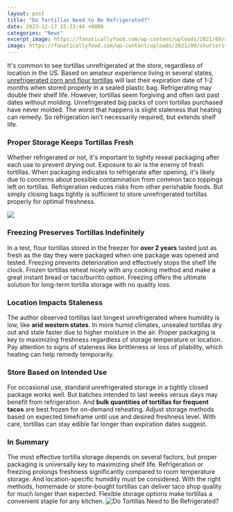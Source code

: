 ```yaml
---
layout: post
title: "Do Tortillas Need to Be Refrigerated?"
date: 2023-12-17 15:23:44 +0000
categories: "News"
excerpt_image: https://fanaticallyfood.com/wp-content/uploads/2021/09/shutterstock_413735374.jpg
image: https://fanaticallyfood.com/wp-content/uploads/2021/09/shutterstock_413735374.jpg
---
```


It's common to see tortillas unrefrigerated at the store, regardless of location in the US. Based on amateur experience living in several states, [unrefrigerated corn and flour tortillas](https://fistore.mysenprints.com/collection/alexandre) will last their expiration date of 1-2 months when stored properly in a sealed plastic bag. Refrigerating may double their shelf life. However, tortillas seem forgiving and often last past dates without molding. Unrefrigerated big packs of corn tortillas purchased have never molded. The worst that happens is slight staleness that heating can remedy. So refrigeration isn't necessarily required, but extends shelf life.
### Proper Storage Keeps Tortillas Fresh  
Whether refrigerated or not, it's important to tightly reseal packaging after each use to prevent drying out. Exposure to air is the enemy of fresh tortillas. When packaging indicates to refrigerate after opening, it's likely due to concerns about possible contamination from common taco toppings left on tortillas. Refrigeration reduces risks from other perishable foods. But simply closing bags tightly is sufficient to store unrefrigerated tortillas properly for optimal freshness.

![](https://kitchencuddle.com/wp-content/uploads/2022/03/corn-tortillas-about-to-be-refrigerated-1024x576.jpeg)
### Freezing Preserves Tortillas Indefinitely  
In a test, flour tortillas stored in the freezer for **over 2 years** tasted just as fresh as the day they were packaged when one package was opened and tested. Freezing prevents deterioration and effectively stops the shelf life clock. Frozen tortillas reheat nicely with any cooking method and make a great instant bread or taco/burrito option. Freezing offers the ultimate solution for long-term tortilla storage with no quality loss.
### Location Impacts Staleness  
The author observed tortillas last longest unrefrigerated where humidity is low, like **arid western states**. In more humid climates, unsealed tortillas dry out and stale faster due to higher moisture in the air. Proper packaging is key to maximizing freshness regardless of storage temperature or location. Pay attention to signs of staleness like brittleness or loss of pliability, which heating can help remedy temporarily.
### Store Based on Intended Use  
For occasional use, standard unrefrigerated storage in a tightly closed package works well. But batches intended to last weeks versus days may benefit from refrigeration. And **bulk quantities of tortillas for frequent tacos** are best frozen for on-demand reheating. Adjust storage methods based on expected timeframe until use and desired freshness level. With care, tortillas can stay edible far longer than expiration dates suggest.
### In Summary  
The most effective tortilla storage depends on several factors, but proper packaging is universally key to maximizing shelf life. Refrigeration or freezing prolongs freshness significantly compared to room temperature storage. And location-specific humidity must be considered. With the right methods, homemade or store-bought tortillas can deliver taco shop quality for much longer than expected. Flexible storage options make tortillas a convenient staple for any kitchen.
![Do Tortillas Need to Be Refrigerated?](https://fanaticallyfood.com/wp-content/uploads/2021/09/shutterstock_413735374.jpg)